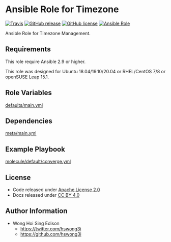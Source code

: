 # Ansible Role for Timezone

[![Travis](https://img.shields.io/travis/com/alvistack/ansible-role-timezone.svg)](https://travis-ci.com/alvistack/ansible-role-timezone)
[![GitHub release](https://img.shields.io/github/release/alvistack/ansible-role-timezone.svg)](https://github.com/alvistack/ansible-role-timezone)
[![GitHub license](https://img.shields.io/github/license/alvistack/ansible-role-timezone.svg)](https://github.com/alvistack/ansible-role-timezone/blob/master/LICENSE)
[![Ansible Role](https://img.shields.io/badge/galaxy-alvistack.timezone-blue.svg)](https://galaxy.ansible.com/alvistack/timezone)

Ansible Role for Timezone Management.

## Requirements

This role require Ansible 2.9 or higher.

This role was designed for Ubuntu 18.04/19.10/20.04 or RHEL/CentOS 7/8 or openSUSE Leap 15.1.

## Role Variables

[defaults/main.yml](defaults/main.yml)

## Dependencies

[meta/main.yml](meta/main.yml)

## Example Playbook

[molecule/default/converge.yml](molecule/default/converge.yml)

## License

  - Code released under [Apache License 2.0](LICENSE)
  - Docs released under [CC BY 4.0](http://creativecommons.org/licenses/by/4.0/)

## Author Information

  - Wong Hoi Sing Edison
      - <https://twitter.com/hswong3i>
      - <https://github.com/hswong3i>
